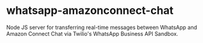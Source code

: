 # whatsapp-amazonconnect-chat
Node JS server for transferring real-time messages between WhatsApp and Amazon Connect Chat via Twilio's WhatsApp Business API Sandbox.
